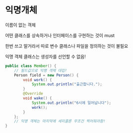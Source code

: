# 익명개체

이름이 없는 객체

어떤 클래스를 상속하거나 인터페이스를 구현하는 것이 must

한번 쓰고 말거라서 따로 변수 클래스나 파일을 정의하는 것이 불필요



익명 객체 클래스는 생성자를 선언할 수 없음!

```java
public class Member() {
    // 필드값으로 익명 객체 대입!
    Person field = new Person() {
        void work() {
            System.out.println("출근합니다.");
        }
        @Override
        void wake() {
            System.out.println("6시에 일어납니다");
            work();
        }
    };
    // 익명 객체는 마지막에 세미콜론 무조건 찍어줘야함!
}
```

